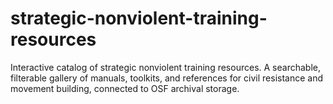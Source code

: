 # strategic-nonviolent-training-resources
Interactive catalog of strategic nonviolent training resources. A searchable, filterable gallery of manuals, toolkits, and references for civil resistance and movement building, connected to OSF archival storage.
